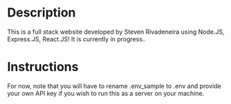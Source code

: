 # Description

This is a full stack website developed by Steven Rivadeneira using Node.JS, Express.JS, React.JS! It is currently in progress..

# Instructions

For now, note that you will have to rename .env_sample to .env and provide your own API key if you wish to run this as a server on your machine.
